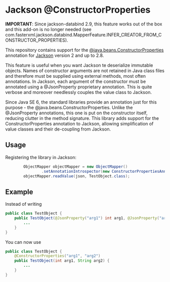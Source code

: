 Jackson @ConstructorProperties
==============================

**IMPORTANT**: Since jackson-databind 2.9, this feature works out of the box and this add-on is no longer needed (see com.fasterxml.jackson.databind.MapperFeature.INFER_CREATOR_FROM_CONSTRUCTOR_PROPERTIES).

This repository contains support for the [@java.beans.ConstructorProperties][1] annotation for [Jackson][2] version 2 and up to 2.8.

This feature is useful when you want Jackson te deserialize immutable objects. Names of constructor arguments are not retained in Java class files and therefore must be supplied using external methods, most often annotations.
In Jackson, each argument of the constructor must be annotated using a @JsonProperty proprietary annotation. This is quite verbose and moreover needlessly couples the value class to Jackson.

Since Java SE 6, the standard libraries provide an annotation just for this purpose - the @java.beans.ConstructorProperties. Unlike the @JsonProperty annotations, this one is put on the constructor itself, reducing clutter in the method signature.
This library adds support for the ConstructorProperties annotation to Jackson, allowing simplification of value classes and their de-coupling from Jackson.

Usage
-----

Registering the library in Jackson:

```java
        ObjectMapper objectMapper = new ObjectMapper()
                .setAnnotationIntrospector(new ConstructorPropertiesAnnotationIntrospector());
        objectMapper.readValue(json, TestObject.class);
```

Example
-----

Instead of writing

```java
public class TestObject {
    public TestObject(@JsonProperty("arg1") int arg1, @JsonProperty("arg2") String arg2) {
        ...
    }
}
```

You can now use

```java
public class TestObject {
    @ConstructorProperties("arg1", "arg2")
    public TestObject(int arg1, String arg2) {
        ...
    }
}
```

[1]: http://download.oracle.com/javase/6/docs/api/java/beans/ConstructorProperties.html
[2]: https://github.com/FasterXML/jackson